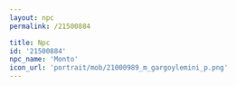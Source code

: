 ```yaml
---
layout: npc
permalink: /21500884

title: Npc
id: '21500884'
npc_name: 'Monto'
icon_url: 'portrait/mob/21000989_m_gargoylemini_p.png'
---
```

